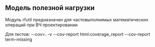 ## Модель полезной нагрузки
Модуль rfutil предназначен для частовыполнимых математических операций при ВЧ проектировании

Для тестов:
--cov=. -v --cov-report html:coverage_report --cov-report term-missing